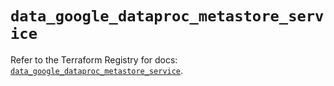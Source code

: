 # `data_google_dataproc_metastore_service`

Refer to the Terraform Registry for docs: [`data_google_dataproc_metastore_service`](https://registry.terraform.io/providers/hashicorp/google-beta/5.43.1/docs/data-sources/google_dataproc_metastore_service).
